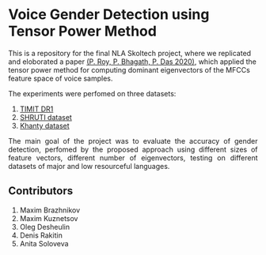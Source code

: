 # Voice Gender Detection using Tensor Power Method

This is a repository for the final NLA Skoltech project, where we replicated and eloborated a paper [(P. Roy, P. Bhagath, P. Das 2020)](https://www.aclweb.org/anthology/2020.sltu-1.29.pdf), which applied the tensor power method for computing dominant eigenvectors of the MFCCs feature space of voice samples.

The experiments were perfomed on three datasets: 
1. [TIMIT DR1](https://drive.google.com/file/d/1nPeBbrTQH_fdvh9prmshA8fu3KrZTSSU/view?usp=sharing)
2. [SHRUTI dataset](https://drive.google.com/file/d/1DMUmji3R96J4yM7F6k1ov8XJ4nZTFjDH/view?usp=sharing)
3. [Khanty dataset](https://drive.google.com/file/d/1i-JXVcn4mLp-FgvUwqLQIdM8Ju0xkA28/view?usp=sharing)

<p align="justify">
The main goal of the project was to evaluate the accuracy of gender detection, perfomed by the proposed approach using different sizes of feature vectors, different number of eigenvectors, testing on different datasets of major and low resourceful languages.
</p>

## Contributors
1. Maxim Brazhnikov 
2. Maxim Kuznetsov
3. Oleg Desheulin
4. Denis Rakitin
5. Anita Soloveva


